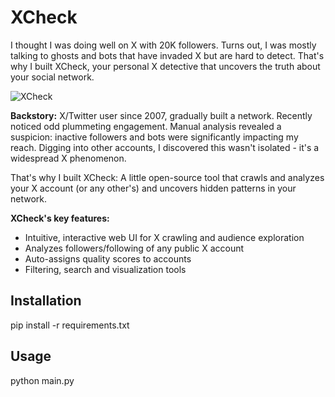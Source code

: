 # XCheck

I thought I was doing well on X with 20K followers. Turns out, I was mostly talking to ghosts and bots that have invaded X but are hard to detect. That's why I built XCheck, your personal X detective that uncovers the truth about your social network.

![XCheck](https://samim.io/static/upload/Screenshot-20240909090323-1340x758.png)

**Backstory:** X/Twitter user since 2007, gradually built a network. Recently noticed odd plummeting engagement. Manual analysis revealed a suspicion: inactive followers and bots were significantly impacting my reach. Digging into other accounts, I discovered this wasn't isolated - it's a widespread X phenomenon.

That's why I built XCheck: A little open-source tool that crawls and analyzes your X account (or any other's) and uncovers hidden patterns in your network.

**XCheck's key features:**

- Intuitive, interactive web UI for X crawling and audience exploration
- Analyzes followers/following of any public X account
- Auto-assigns quality scores to accounts
- Filtering, search and visualization tools

## Installation

pip install -r requirements.txt

## Usage

python main.py
